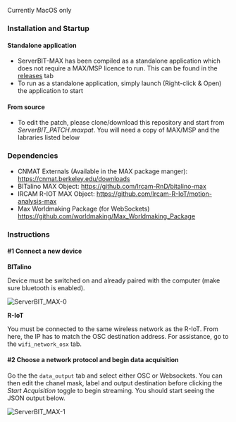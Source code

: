 Currently MacOS only

### Installation and Startup

#### Standalone application
- ServerBIT-MAX has been compiled as a standalone application which does not require a MAX/MSP licence to run. This can be found in the [releases](/releases) tab
- To run as a standalone application, simply launch (Right-click & Open) the application to start

#### From source

- To edit the patch, please clone/download this repository and start from *ServerBIT_PATCH.maxpat*. You will need a copy of MAX/MSP and the labraries listed below

### Dependencies
- CNMAT  Externals (Available in the MAX package manger): https://cnmat.berkeley.edu/downloads
- BITalino MAX Object: https://github.com/Ircam-RnD/bitalino-max
- IRCAM R-IOT MAX Object: https://github.com/Ircam-R-IoT/motion-analysis-max
- Max Worldmaking Package (for WebSockets) https://github.com/worldmaking/Max_Worldmaking_Package

### Instructions
#### #1 Connect a new device
**BITalino**

Device must be switched on and already paired with the computer (make sure bluetooth is enabled).

![ServerBIT_MAX-0](https://user-images.githubusercontent.com/9369774/61723051-4c00d000-ad63-11e9-9ec9-4015c4236a1c.gif)

**R-IoT**

You must be connected to the same wireless network as the R-IoT. From here, the IP has to match the OSC destination address. For assistance, go to the `wifi_network_osx` tab.

#### #2 Choose a network protocol and begin data acquisition
Go the the `data_output` tab and select either OSC or Websockets. You can then edit the chanel mask, label and output destination before clicking the *Start Acquisition* toggle to begin streaming. You should start seeing the JSON output below.

![ServerBIT_MAX-1](https://user-images.githubusercontent.com/9369774/61723057-4efbc080-ad63-11e9-972c-e9c20910cf1d.gif)
